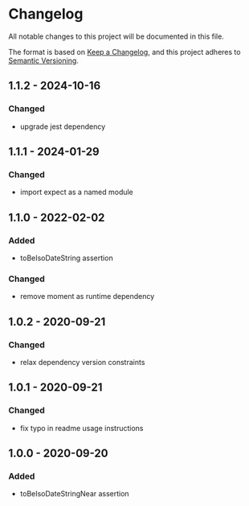 # Changelog

All notable changes to this project will be documented in this file.

The format is based on [Keep a Changelog](https://keepachangelog.com/en/1.0.0/),
and this project adheres to [Semantic Versioning](https://semver.org/spec/v2.0.0.html).

## 1.1.2 - 2024-10-16
### Changed
- upgrade jest dependency

## 1.1.1 - 2024-01-29
### Changed
- import expect as a named module

## 1.1.0 - 2022-02-02
### Added
- toBeIsoDateString assertion
### Changed
- remove moment as runtime dependency

## 1.0.2 - 2020-09-21
### Changed
- relax dependency version constraints

## 1.0.1 - 2020-09-21
### Changed
- fix typo in readme usage instructions

## 1.0.0 - 2020-09-20
### Added
- toBeIsoDateStringNear assertion
